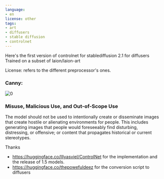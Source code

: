 ```yaml
---
language:
- en
license: other
tags:
- art
- diffusers
- stable diffusion
- controlnet
---
```

Here's the first version of controlnet for stablediffusion 2.1 for diffusers
Trained on a subset of laion/laion-art

License: refers to the different preprocessor's ones.

### Canny:
![<canny> 0](https://huggingface.co/thibaud/controlnet-sd21/resolve/main/example_canny.png)


### Misuse, Malicious Use, and Out-of-Scope Use

The model should not be used to intentionally create or disseminate images that create hostile or alienating environments for people. This includes generating images that people would foreseeably find disturbing, distressing, or offensive; or content that propagates historical or current stereotypes.


Thanks 
- https://huggingface.co/lllyasviel/ControlNet for the implementation and the release of 1.5 models.
- https://huggingface.co/thepowefuldeez for the conversion script to diffusers
